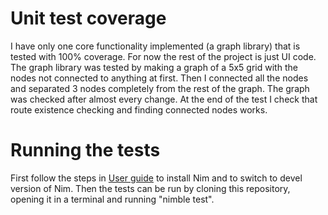 # Unit test coverage
I have only one core functionality implemented (a graph library) that is tested with 100% coverage. For now the rest of the project is just UI code. The graph library was tested by making a graph of a 5x5 grid with the
nodes not connected to anything at first. Then I connected all the nodes and separated 3 nodes completely from the rest of the graph. The graph was checked after almost every change. At the end of the test I check that
route existence checking and finding connected nodes works.

# Running the tests
First follow the steps in [User guide](docs/user_guide.md) to install Nim and to switch to devel version of Nim. Then the tests can be run by cloning this repository, opening it in a terminal and running "nimble test".
